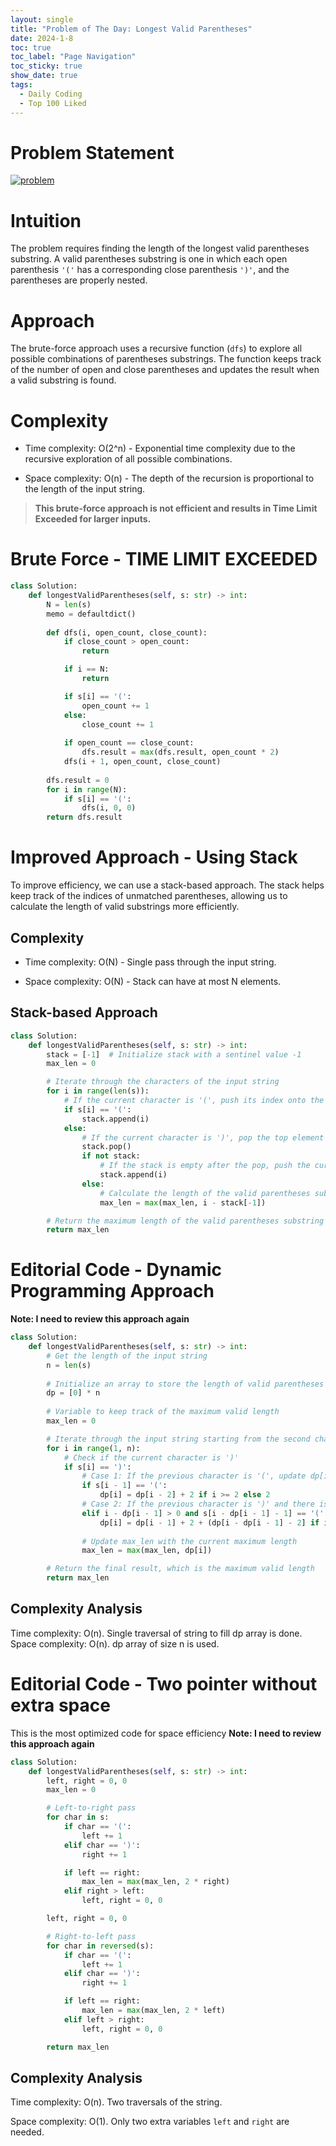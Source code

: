 ```yaml
---
layout: single
title: "Problem of The Day: Longest Valid Parentheses"
date: 2024-1-8
toc: true
toc_label: "Page Navigation"
toc_sticky: true
show_date: true
tags:
  - Daily Coding
  - Top 100 Liked
---
```

# Problem Statement
[![problem](/assets/images/2024-01-08_23-45-27-longest-valid-parenthese.png)](/assets/images/2024-01-08_23-45-27-longest-valid-parenthese.png)

# Intuition
The problem requires finding the length of the longest valid parentheses substring. A valid parentheses substring is one in which each open parenthesis `'('` has a corresponding close parenthesis `')'`, and the parentheses are properly nested.

# Approach
The brute-force approach uses a recursive function (`dfs`) to explore all possible combinations of parentheses substrings. The function keeps track of the number of open and close parentheses and updates the result when a valid substring is found.

# Complexity
- Time complexity:
O(2^n) - Exponential time complexity due to the recursive exploration of all possible combinations.

- Space complexity:
O(n) - The depth of the recursion is proportional to the length of the input string.

>**This brute-force approach is not efficient and results in Time Limit Exceeded for larger inputs.**

# Brute Force - TIME LIMIT EXCEEDED
```python
class Solution:
    def longestValidParentheses(self, s: str) -> int:
        N = len(s)
        memo = defaultdict()
        
        def dfs(i, open_count, close_count):
            if close_count > open_count:
                return

            if i == N:
                return

            if s[i] == '(':
                open_count += 1
            else:
                close_count += 1
            
            if open_count == close_count:
                dfs.result = max(dfs.result, open_count * 2) 
            dfs(i + 1, open_count, close_count)
        
        dfs.result = 0
        for i in range(N):
            if s[i] == '(':
                dfs(i, 0, 0)
        return dfs.result
```

# Improved Approach - Using Stack
To improve efficiency, we can use a stack-based approach. The stack helps keep track of the indices of unmatched parentheses, allowing us to calculate the length of valid substrings more efficiently.

## Complexity
- Time complexity: 
O(N) - Single pass through the input string.

- Space complexity: 
O(N) - Stack can have at most N elements.

## Stack-based Approach
```python
class Solution:
    def longestValidParentheses(self, s: str) -> int:
        stack = [-1]  # Initialize stack with a sentinel value -1
        max_len = 0

        # Iterate through the characters of the input string
        for i in range(len(s)):
            # If the current character is '(', push its index onto the stack
            if s[i] == '(':
                stack.append(i)
            else:
                # If the current character is ')', pop the top element from the stack
                stack.pop()
                if not stack:
                    # If the stack is empty after the pop, push the current index onto the stack
                    stack.append(i)
                else:
                    # Calculate the length of the valid parentheses substring using the current index and the top element of the stack
                    max_len = max(max_len, i - stack[-1])

        # Return the maximum length of the valid parentheses substring
        return max_len
```

# Editorial Code - Dynamic Programming Approach
**Note: I need to review this approach again**
```python
class Solution:
    def longestValidParentheses(self, s: str) -> int:
        # Get the length of the input string
        n = len(s)
        
        # Initialize an array to store the length of valid parentheses substrings ending at each position
        dp = [0] * n
        
        # Variable to keep track of the maximum valid length
        max_len = 0

        # Iterate through the input string starting from the second character
        for i in range(1, n):
            # Check if the current character is ')'
            if s[i] == ')':
                # Case 1: If the previous character is '(', update dp[i] based on the length of the valid substring ending at i-2 (if i >= 2)
                if s[i - 1] == '(':
                    dp[i] = dp[i - 2] + 2 if i >= 2 else 2
                # Case 2: If the previous character is ')' and there is a valid substring ending at i-1, consider its length as well
                elif i - dp[i - 1] > 0 and s[i - dp[i - 1] - 1] == '(':
                    dp[i] = dp[i - 1] + 2 + (dp[i - dp[i - 1] - 2] if i - dp[i - 1] >= 2 else 0)
                
                # Update max_len with the current maximum length
                max_len = max(max_len, dp[i])

        # Return the final result, which is the maximum valid length
        return max_len
```

## Complexity Analysis

Time complexity: O(n). Single traversal of string to fill dp array is done.
Space complexity: O(n). dp array of size n is used.

# Editorial Code - Two pointer without extra space
This is the most optimized code for space efficiency
**Note: I need to review this approach again**
```python
class Solution:
    def longestValidParentheses(self, s: str) -> int:
        left, right = 0, 0
        max_len = 0

        # Left-to-right pass
        for char in s:
            if char == '(':
                left += 1
            elif char == ')':
                right += 1

            if left == right:
                max_len = max(max_len, 2 * right)
            elif right > left:
                left, right = 0, 0

        left, right = 0, 0

        # Right-to-left pass
        for char in reversed(s):
            if char == '(':
                left += 1
            elif char == ')':
                right += 1

            if left == right:
                max_len = max(max_len, 2 * left)
            elif left > right:
                left, right = 0, 0

        return max_len

```
## Complexity Analysis

Time complexity: O(n). Two traversals of the string.

Space complexity: O(1). Only two extra variables `left` and `right` are needed.